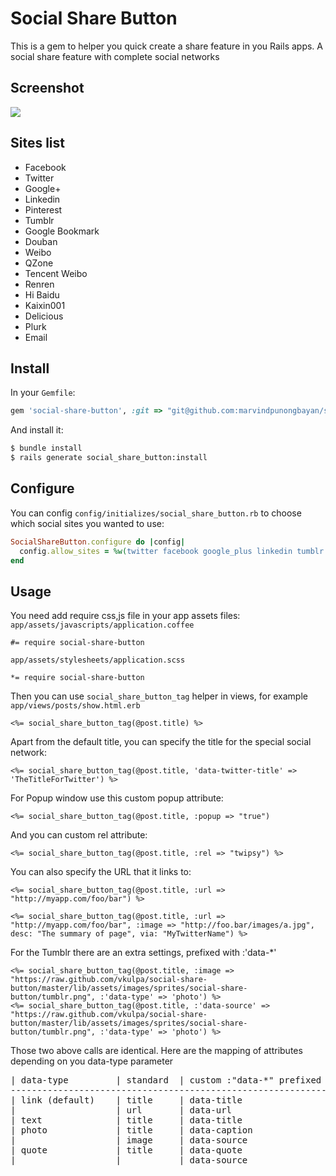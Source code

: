 # Social Share Button
This is a gem to helper you quick create a share feature in you Rails apps.
A social share feature with complete social networks

## Screenshot
<img src="http://s24.postimg.org/p4p3kpojp/ZZZ_Small_Bite_Small_Bite_Test_Event_3_Vig.png"/>

## Sites list
* Facebook
* Twitter
* Google+
* Linkedin
* Pinterest
* Tumblr
* Google Bookmark
* Douban
* Weibo
* QZone
* Tencent Weibo
* Renren
* Hi Baidu
* Kaixin001
* Delicious
* Plurk
* Email

## Install

In your `Gemfile`:
```ruby
gem 'social-share-button', :git => "git@github.com:marvindpunongbayan/social-share-button.git"
```

And install it:
```bash
$ bundle install
$ rails generate social_share_button:install
```

## Configure
You can config `config/initializes/social_share_button.rb` to choose which social sites you wanted to use:
```ruby
SocialShareButton.configure do |config|
  config.allow_sites = %w(twitter facebook google_plus linkedin tumblr pinterest email)
end
```

## Usage
You need add require css,js file in your app assets files:
`app/assets/javascripts/application.coffee`

```
#= require social-share-button
```

`app/assets/stylesheets/application.scss`

```
*= require social-share-button
```

Then you can use `social_share_button_tag` helper in views, for example `app/views/posts/show.html.erb`

```erb
<%= social_share_button_tag(@post.title) %>
```

Apart from the default title, you can specify the title for the special social network:

```erb
<%= social_share_button_tag(@post.title, 'data-twitter-title' => 'TheTitleForTwitter') %>
```

For Popup window use this custom popup attribute:

```erb
<%= social_share_button_tag(@post.title, :popup => "true")
```

And you can custom rel attribute:

```erb
<%= social_share_button_tag(@post.title, :rel => "twipsy") %>
```

You can also specify the URL that it links to:

```erb
<%= social_share_button_tag(@post.title, :url => "http://myapp.com/foo/bar") %>
```

```erb
<%= social_share_button_tag(@post.title, :url => "http://myapp.com/foo/bar", :image => "http://foo.bar/images/a.jpg", desc: "The summary of page", via: "MyTwitterName") %>
```

For the Tumblr there are an extra settings, prefixed with :'data-*'
```erb
<%= social_share_button_tag(@post.title, :image => "https://raw.github.com/vkulpa/social-share-button/master/lib/assets/images/sprites/social-share-button/tumblr.png", :'data-type' => 'photo') %>
<%= social_share_button_tag(@post.title, :'data-source' => "https://raw.github.com/vkulpa/social-share-button/master/lib/assets/images/sprites/social-share-button/tumblr.png", :'data-type' => 'photo') %>
```
Those two above calls are identical.
Here are the mapping of attributes depending on you data-type parameter

<pre>
| data-type         | standard  | custom :"data-*" prefixed  |
--------------------------------------------------------------
| link (default)    | title     | data-title                 |
|                   | url       | data-url                   |
| text              | title     | data-title                 |
| photo             | title     | data-caption               |
|                   | image     | data-source                |
| quote             | title     | data-quote                 |
|                   |           | data-source                |
</pre>